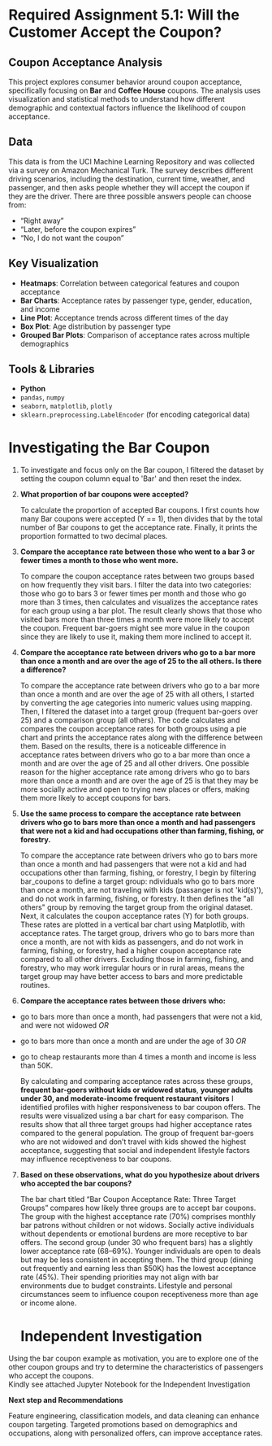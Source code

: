 # Required Assignment 5.1: Will the Customer Accept the Coupon?

## Coupon Acceptance Analysis
This project explores consumer behavior around coupon acceptance, specifically focusing on **Bar** and **Coffee House** coupons. The analysis uses visualization and statistical methods to understand how different demographic and contextual factors influence the likelihood of coupon acceptance.

## Data

This data is from the UCI Machine Learning Repository and was collected via a survey on Amazon Mechanical Turk. The survey describes different driving scenarios, including the destination, current time, weather, and passenger, and then asks people whether they will accept the coupon if they are the driver. There are three possible answers people can choose from:

- “Right away”
- “Later, before the coupon expires”
- “No, I do not want the coupon”

## Key Visualization

- **Heatmaps**: Correlation between categorical features and coupon acceptance
- **Bar Charts**: Acceptance rates by passenger type, gender, education, and income
- **Line Plot**: Acceptance trends across different times of the day
- **Box Plot**: Age distribution by passenger type
- **Grouped Bar Plots**: Comparison of acceptance rates across multiple demographics

## Tools & Libraries

- **Python**
- `pandas`, `numpy`
- `seaborn`, `matplotlib`, `plotly`
- `sklearn.preprocessing.LabelEncoder` (for encoding categorical data)

# Investigating the **Bar** Coupon

1. To investigate and focus only on the Bar coupon, I filtered the dataset by setting the coupon column equal to 'Bar' and then reset the index.
   
2. **What proportion of bar coupons were accepted?** <br>

      To calculate the proportion of accepted Bar coupons. I first counts how many Bar coupons were accepted (Y == 1), then divides that by the total number of Bar   coupons       to get the acceptance rate. Finally, it prints the proportion formatted to two decimal places.
   
3. **Compare the acceptance rate between those who went to a bar 3 or fewer times a month to those who went more.**<br>

      To compare the coupon acceptance rates between two groups based on how frequently they visit bars. I filter the data into two categories: those who go to bars 3 or           fewer times per month and those who go more than 3 times, then calculates and visualizes the acceptance rates for each group using a bar plot. The result clearly             shows that those who visited bars more than three times a month were more likely to accept the coupon. Frequent bar-goers might see more value in the coupon since they       are likely to use it, making them more inclined to accept it.

4. **Compare the acceptance rate between drivers who go to a bar more than once a month and are over the age of 25 to the all others. Is there a difference?** <br>

   To compare the acceptance rate between drivers who go to a bar more than once a month and are over the age of 25 with all others, I started by converting the age              categories into numeric values using mapping. Then, I filtered the dataset into a target group (frequent bar-goers over 25) and a comparison group (all others). The code calculates and compares the coupon acceptance rates for both groups using a pie chart and prints the acceptance rates along with the difference between them. Based on the results, there is a noticeable difference in acceptance rates between drivers who go to a bar more than once a month and are over the age of 25 and all other drivers. One possible reason for the higher acceptance rate among drivers who go to bars more than once a month and are over the age of 25 is that they may be more socially active and open to trying new places or offers, making them more likely to accept coupons for bars.

5. **Use the same process to compare the acceptance rate between drivers who go to bars more than once a month and had passengers that were not a kid and had occupations other than farming, fishing, or forestry.**

   To compare the acceptance rate between drivers who go to bars more than once a month and had passengers that were not a kid and had occupations other than farming, fishing, or forestry, I begin by filtering bar_coupons to define a target group: ndividuals who go to bars more than once a month, are not traveling with kids (passanger is not 'kid(s)'), and do not work in farming, fishing, or forestry. It then defines the "all others" group by removing the target group from the original dataset. Next, it calculates the coupon acceptance rates (Y) for both groups. These rates are plotted in a vertical bar chart using Matplotlib, with acceptance rates. The target group, drivers who go to bars more than once a month, are not with kids as passengers, and do not work in farming, fishing, or forestry, had a higher coupon acceptance rate compared to all other drivers. Excluding those in farming, fishing, and forestry, who may work irregular hours or in rural areas, means the target group may have better access to bars and more predictable routines.

6.  **Compare the acceptance rates between those drivers who:**

- go to bars more than once a month, had passengers that were not a kid, and were not widowed *OR*
- go to bars more than once a month and are under the age of 30 *OR*
- go to cheap restaurants more than 4 times a month and income is less than 50K.

    By calculating and comparing acceptance rates across these groups, **frequent bar-goers without kids or widowed status**, **younger adults under 30, and moderate-income frequent restaurant visitors** I identified profiles with higher responsiveness to bar coupon offers. The results were visualized using a bar chart for easy comparison. The results show that all three target groups had higher acceptance rates compared to the general population. The group of frequent bar-goers who are not widowed and don’t travel with kids showed the highest acceptance, suggesting that social and independent lifestyle factors may influence receptiveness to bar coupons.

7. **Based on these observations, what do you hypothesize about drivers who accepted the bar coupons?**

     The bar chart titled “Bar Coupon Acceptance Rate: Three Target Groups” compares how likely three groups are to accept bar coupons. The group with the highest acceptance rate (70%) comprises monthly bar patrons without children or not widows. Socially active individuals without dependents or emotional burdens are more receptive to bar offers. The second group (under 30 who frequent bars) has a slightly lower acceptance rate (68–69%). Younger individuals are open to deals but may be less consistent in accepting them. The third group (dining out frequently and earning less than $50K) has the lowest acceptance rate (45%). Their spending priorities may not align with bar environments due to budget constraints. Lifestyle and personal circumstances seem to influence coupon receptiveness more than age or income alone.

   # Independent Investigation

Using the bar coupon example as motivation, you are to explore one of the other coupon groups and try to determine the characteristics of passengers who accept the coupons.<br>
Kindly see attached Jupyter Notebook for the Independent Investigation 

**Next step and Recommendations** 

Feature engineering, classification models, and data cleaning can enhance coupon targeting. Targeted promotions based on demographics and occupations, along with personalized offers, can improve acceptance rates.
